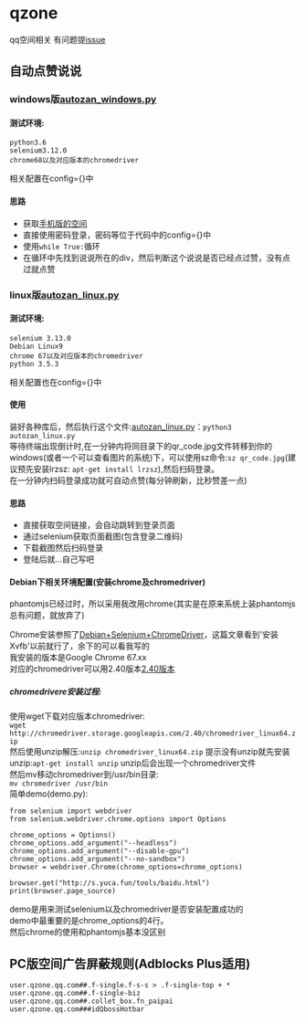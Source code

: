 # qzone
qq空间相关
有问题提[issue](https://github.com/suings/qzone/issues/new)
## 自动点赞说说
### windows版[autozan_windows.py](autozan_windows.py)

#### 测试环境:
    python3.6  
    selenium3.12.0  
    chrome68以及对应版本的chromedriver  
相关配置在config={}中
#### 思路
-  获取[手机版的空间](https://mobile.qzone.qq.com/infocenter)
-  直接使用密码登录，密码等位于代码中的config={}中  
-  使用`while True:`循环
-  在循环中先找到说说所在的div，然后判断这个说说是否已经点过赞，没有点过就点赞
### linux版[autozan_linux.py](autozan_linux.py)  
#### 测试环境:
    selenium 3.13.0  
    Debian Linux9  
    chrome 67以及对应版本的chromedriver  
    python 3.5.3  
相关配置也在config={}中  
#### 使用
装好各种库后，然后执行这个文件:[autozan_linux.py](autozan_linux.py)：`python3 autozan_linux.py`  
等待终端出现倒计时,在一分钟内将同目录下的qr_code.jpg文件转移到你的windows(或者一个可以查看图片的系统)下，可以使用sz命令:`sz qr_code.jpg`(建议预先安装lrzsz: `apt-get install lrzsz`),然后扫码登录。  
在一分钟内扫码登录成功就可自动点赞(每分钟刷新，比秒赞差一点)
#### 思路
-  直接获取空间链接，会自动跳转到登录页面
-  通过selenium获取页面截图(包含登录二维码)
-  下载截图然后扫码登录
-  登陆后就...自己写吧
#### Debian下相关环境配置(安装chrome及chromedriver)  
phantomjs已经过时，所以采用我改用chrome(其实是在原来系统上装phantomjs总有问题，就放弃了)  

Chrome安装参照了[Debian+Selenium+ChromeDriver](https://blog.csdn.net/GO_D_OG/article/details/79073727)，这篇文章看到'安装Xvfb'以前就行了，余下的可以看我写的  
我安装的版本是Google Chrome 67.xx  
对应的chromedriver可以用2.40版本[2.40版本](  http://chromedriver.storage.googleapis.com/index.html?path=2.40/)  
##### chromedrivere安装过程:  
使用wget下载对应版本chromedriver:  
`wget http://chromedriver.storage.googleapis.com/2.40/chromedriver_linux64.zip`  
然后使用unzip解压:`unzip chromedriver_linux64.zip`
提示没有unzip就先安装unzip:`apt-get install unzip`
unzip后会出现一个chromedriver文件  
然后mv移动chromedriver到/usr/bin目录:  
    `mv chromedriver /usr/bin`  
简单demo(demo.py):  
```
from selenium import webdriver
from selenium.webdriver.chrome.options import Options

chrome_options = Options()
chrome_options.add_argument("--headless")
chrome_options.add_argument("--disable-gpu")
chrome_options.add_argument("--no-sandbox")
browser = webdriver.Chrome(chrome_options=chrome_options)

browser.get("http://s.yuca.fun/tools/baidu.html")
print(browser.page_source)
```
demo是用来测试selenium以及chromedriver是否安装配置成功的  
demo中最重要的是chrome_options的4行。  
然后chrome的使用和phantomjs基本没区别

## PC版空间广告屏蔽规则(Adblocks Plus适用)
```
user.qzone.qq.com##.f-single.f-s-s > .f-single-top + *
user.qzone.qq.com##.f-single-biz
user.qzone.qq.com##.collet_box.fn_paipai
user.qzone.qq.com###idQbossHotbar
```